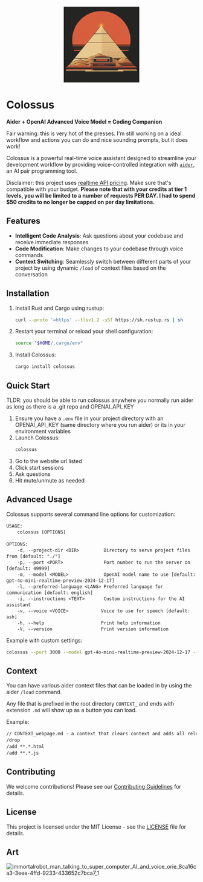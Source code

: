 <p align="center">
  <img src="pyramid.png" width="200" />
</p>

# Colossus

**Aider + OpenAI Advanced Voice Model = Coding Companion**

Fair warning: this is very hot of the presses. I'm still working on a ideal workflow and actions you can do and nice sounding prompts, but it does work!

Colossus is a powerful real-time voice assistant designed to streamline your development workflow by providing voice-controlled integration with [`aider`](https://aider.chat/), an AI pair programming tool.

Disclaimer: this project uses [realtime API pricing](https://openai.com/api/pricing/). Make sure that's compatible with your budget. **Please note that with your credits at tier 1 levels, you will be limited to a number of requests PER DAY. I had to spend $50 credits to no longer be capped on per day limitations.**

## Features

- **Intelligent Code Analysis**: Ask questions about your codebase and receive immediate responses
- **Code Modification**: Make changes to your codebase through voice commands
- **Context Switching**: Seamlessly switch between different parts of your project by using dynamic `/load` of context files based on the conversation

## Installation

1. Install Rust and Cargo using rustup:
   ```bash
   curl --proto '=https' --tlsv1.2 -sSf https://sh.rustup.rs | sh
   ```

2. Restart your terminal or reload your shell configuration:
   ```bash
   source "$HOME/.cargo/env"
   ```

3. Install Colossus:
   ```bash
   cargo install colossus
   ```

## Quick Start

TLDR: you should be able to run colossus anywhere you normally run aider as long as there is a .git repo and OPENAI_API_KEY

1. Ensure you have a `.env` file in your project directory with an OPENAI_API_KEY (same directory where you run aider) or its in your environment variables
2. Launch Colossus:
   ```bash
   colossus
   ```
3. Go to the website url listed
4. Click start sessions
5. Ask questions
6. Hit mute/unmute as needed

## Advanced Usage

Colossus supports several command line options for customization:

```terminal
USAGE:
    colossus [OPTIONS]

OPTIONS:
    -d, --project-dir <DIR>         Directory to serve project files from [default: "./"]
    -p, --port <PORT>               Port number to run the server on [default: 49999]
    -m, --model <MODEL>             OpenAI model name to use [default: gpt-4o-mini-realtime-preview-2024-12-17]
    -l, --preferred-language <LANG> Preferred language for communication [default: english]
    -i, --instructions <TEXT>       Custom instructions for the AI assistant
    -v, --voice <VOICE>            Voice to use for speech [default: ash]
    -h, --help                     Print help information
    -V, --version                  Print version information
```

Example with custom settings:
```bash
colossus --port 3000 --model gpt-4o-mini-realtime-preview-2024-12-17 --project-dir /path/to/project
```

## Context

You can have various aider context files that can be loaded in by using the aider `/load` command.

Any file that is prefixed in the root directory `CONTEXT_` and ends with extension `.md` will show up as a button you can load.

Example:

```markdown
// CONTEXT_webpage.md - a context that clears context and adds all relevant web page files
/drop
/add **.*.html
/add **.*.js
```


## Contributing

We welcome contributions! Please see our [Contributing Guidelines](CONTRIBUTING.md) for details.

## License

This project is licensed under the MIT License - see the [LICENSE](LICENSE) file for details.

## Art

![immortalrobot_man_talking_to_super_computer_AI_and_voice_orie_8ca16ca3-3eee-4ffd-9233-433652c7bca7_1](https://github.com/user-attachments/assets/19620597-531b-4c79-9802-adc8162f36b1)
